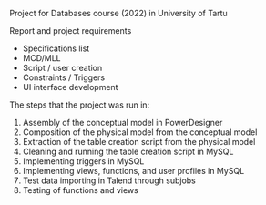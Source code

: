 Project for Databases course (2022) in University of Tartu

Report and project requirements
* Specifications list
* MCD/MLL
* Script / user creation
* Constraints / Triggers
* UI interface development

The steps that the project was run in:
1. Assembly of the conceptual model in PowerDesigner
2. Composition of the physical model from the conceptual model
3. Extraction of the table creation script from the physical model
4. Cleaning and running the table creation script in MySQL
5. Implementing triggers in MySQL
6. Implementing views, functions, and user profiles in MySQL
7. Test data importing in Talend through subjobs
8. Testing of functions and views